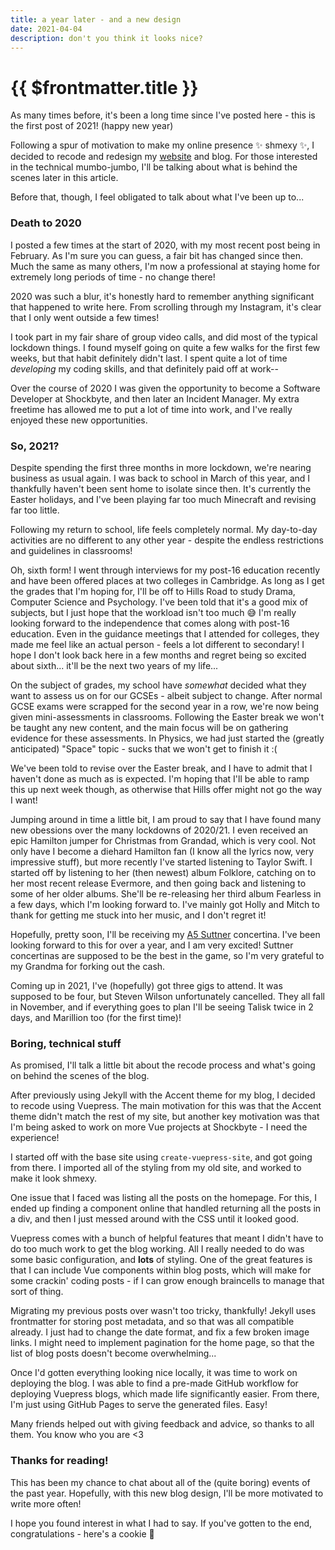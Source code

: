 ```yaml
---
title: a year later - and a new design
date: 2021-04-04
description: don't you think it looks nice?
---
```


# {{ $frontmatter.title }}

As many times before, it's been a long time since I've posted here - this is the first post of 2021! (happy new year)

Following a spur of motivation to make my online presence :sparkles: shmexy :sparkles:, I decided to recode and redesign my [website](https://squeezebox.dev) and blog. For those interested in the technical mumbo-jumbo, I'll be talking about what is behind the scenes later in this article.

Before that, though, I feel obligated to talk about what I've been up to...

### Death to 2020
I posted a few times at the start of 2020, with my most recent post being in February. As I'm sure you can guess, a fair bit has changed since then. Much the same as many others, I'm now a professional at staying home for extremely long periods of time - no change there!

2020 was such a blur, it's honestly hard to remember anything significant that happened to write here. From scrolling through my Instagram, it's clear that I only went outside a few times!

I took part in my fair share of group video calls, and did most of the typical lockdown things. I found myself going on quite a few walks for the first few weeks, but that habit definitely didn't last. I spent quite a lot of time *developing* my coding skills, and that definitely paid off at work--

Over the course of 2020 I was given the opportunity to become a Software Developer at Shockbyte, and then later an Incident Manager. My extra freetime has allowed me to put a lot of time into work, and I've really enjoyed these new opportunities.

### So, 2021?
Despite spending the first three months in more lockdown, we're nearing business as usual again. I was back to school in March of this year, and I thankfully haven't been sent home to isolate since then. It's currently the Easter holidays, and I've been playing far too much Minecraft and revising far too little.

Following my return to school, life feels completely normal. My day-to-day activities are no different to any other year - despite the endless restrictions and guidelines in classrooms!

Oh, sixth form! I went through interviews for my post-16 education recently and have been offered places at two colleges in Cambridge. As long as I get the grades that I'm hoping for, I'll be off to Hills Road to study Drama, Computer Science and Psychology. I've been told that it's a good mix of subjects, but I just hope that the workload isn't too much :sweat_smile:
I'm really looking forward to the independence that comes along with post-16 education. Even in the guidance meetings that I attended for colleges, they made me feel like an actual person - feels a lot different to secondary! I hope I don't look back here in a few months and regret being so excited about sixth... it'll be the next two years of my life...

On the subject of grades, my school have *somewhat* decided what they want to assess us on for our GCSEs - albeit subject to change. After normal GCSE exams were scrapped for the second year in a row, we're now being given mini-assessments in classrooms. Following the Easter break we won't be taught any new content, and the main focus will be on gathering evidence for these assessments. In Physics, we had just started the (greatly anticipated) "Space" topic - sucks that we won't get to finish it :(

We've been told to revise over the Easter break, and I have to admit that I haven't done as much as is expected. I'm hoping that I'll be able to ramp this up next week though, as otherwise that Hills offer might not go the way I want!

Jumping around in time a little bit, I am proud to say that I have found many new obessions over the many lockdowns of 2020/21. I even received an epic Hamilton jumper for Christmas from Grandad, which is very cool. Not only have I become a diehard Hamilton fan (I know all the lyrics now, very impressive stuff), but more recently I've started listening to Taylor Swift. I started off by listening to her (then newest) album Folklore, catching on to her most recent release Evermore, and then going back and listening to some of her older albums. She'll be re-releasing her third album Fearless in a few days, which I'm looking forward to. I've mainly got Holly and Mitch to thank for getting me stuck into her music, and I don't regret it!

Hopefully, pretty soon, I'll be receiving my [A5 Suttner](http://suttnerconcertinas.com/projects-item/a5-anglo-concertina/) concertina. I've been looking forward to this for over a year, and I am very excited! Suttner concertinas are supposed to be the best in the game, so I'm very grateful to my Grandma for forking out the cash.

Coming up in 2021, I've (hopefully) got three gigs to attend. It was supposed to be four, but Steven Wilson unfortunately cancelled. They all fall in November, and if everything goes to plan I'll be seeing Talisk twice in 2 days, and Marillion too (for the first time)!

### Boring, technical stuff
As promised, I'll talk a little bit about the recode process and what's going on behind the scenes of the blog.

After previously using Jekyll with the Accent theme for my blog, I decided to recode using Vuepress. The main motivation for this was that the Accent theme didn't match the rest of my site, but another key motivation was that I'm being asked to work on more Vue projects at Shockbyte - I need the experience!

I started off with the base site using `create-vuepress-site`, and got going from there. I imported all of the styling from my old site, and worked to make it look shmexy.

One issue that I faced was listing all the posts on the homepage. For this, I ended up finding a component online that handled returning all the posts in a div, and then I just messed around with the CSS until it looked good.

Vuepress comes with a bunch of helpful features that meant I didn't have to do too much work to get the blog working. All I really needed to do was some basic configuration, and **lots** of styling. One of the great features is that I can include Vue components within blog posts, which will make for some crackin' coding posts - if I can grow enough braincells to manage that sort of thing.

Migrating my previous posts over wasn't too tricky, thankfully! Jekyll uses frontmatter for storing post metadata, and so that was all compatible already. I just had to change the date format, and fix a few broken image links. I might need to implement pagination for the home page, so that the list of blog posts doesn't become overwhelming...

Once I'd gotten everything looking nice locally, it was time to work on deploying the blog. I was able to find a pre-made GitHub workflow for deploying Vuepress blogs, which made life significantly easier. From there, I'm just using GitHub Pages to serve the generated files. Easy!

Many friends helped out with giving feedback and advice, so thanks to all them. You know who you are <3

### Thanks for reading!
This has been my chance to chat about all of the (quite boring) events of the past year. Hopefully, with this new blog design, I'll be more motivated to write more often!

I hope you found interest in what I had to say. If you've gotten to the end, congratulations - here's a cookie :cookie: